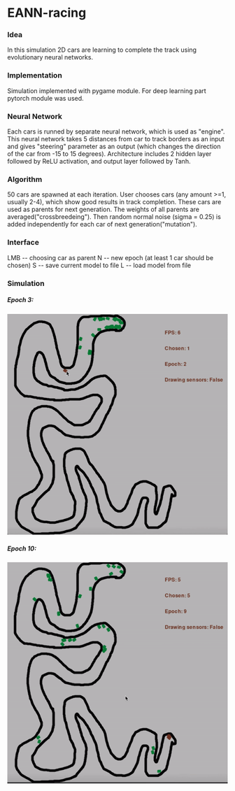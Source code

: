 # EANN-racing

### Idea
In this simulation 2D cars are learning to complete the track using evolutionary neural networks.

### Implementation
Simulation implemented with pygame module. For deep learning part pytorch module was used.

### Neural Network
Each cars is runned by separate neural network, which is used as "engine". 
This neural network takes 5 distances from car to track borders as an input and gives "steering" parameter as an output (which changes the direction of the car from -15 to 15 degrees).
Architecture includes 2 hidden layer followed by ReLU activation, and output layer followed by Tanh.


### Algorithm
50 cars are spawned at each iteration. User chooses cars (any amount >=1, usually 2-4), which show good results in track completion. 
These cars are used as parents for next generation. The weights of all parents are averaged("crossbreedeing"). 
Then random normal noise (sigma = 0.25) is added independently for each car of next generation("mutation"). 


### Interface
LMB -- choosing car as parent
N -- new epoch (at least 1 car should be chosen)
S -- save current model to file
L -- load model from file

### Simulation

##### Epoch 3:
![](1.gif)

##### Epoch 10:
![](2.gif)
